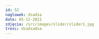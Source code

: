 ```yaml
---
id: 52
naglowek: dsadsa
date: 05-12-2021
zdjęcia: /src/images/slider/slider1.jpg
tresc: dsadsadsa
---
```

